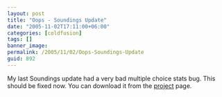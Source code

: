 ```yaml
---
layout: post
title: "Oops - Soundings Update"
date: "2005-11-02T17:11:00+06:00"
categories: [coldfusion]
tags: []
banner_image: 
permalink: /2005/11/02/Oops-Soundings-Update
guid: 892
---
```


My last Soundings update had a very bad multiple choice stats bug. This should be fixed now. You can download it from the <a href="http://ray.camdenfamily.com/projects/soundings">project</a> page.